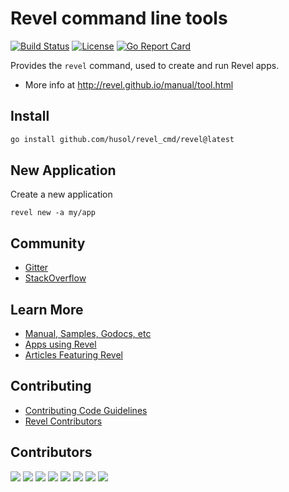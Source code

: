 # Revel command line tools

[![Build Status](https://secure.travis-ci.org/revel/cmd.svg?branch=master)](http://travis-ci.org/revel/cmd) 
[![License](https://img.shields.io/badge/license-MIT-blue.svg)](LICENSE)
[![Go Report Card](https://goreportcard.com/badge/github.com/husol/revel_cmd)](https://goreportcard.com/report/github.com/husol/revel_cmd)

Provides the `revel` command, used to create and run Revel apps.

- More info at http://revel.github.io/manual/tool.html

Install
------------
```bash
go install github.com/husol/revel_cmd/revel@latest
```

New Application
-------------

Create a new application
```commandline
revel new -a my/app
```

## Community

* [Gitter](https://gitter.im/revel/community)
* [StackOverflow](http://stackoverflow.com/questions/tagged/revel)


## Learn More

* [Manual, Samples, Godocs, etc](http://revel.github.io)
* [Apps using Revel](https://github.com/revel/revel/wiki/Apps-in-the-Wild)
* [Articles Featuring Revel](https://github.com/revel/revel/wiki/Articles)

## Contributing

* [Contributing Code Guidelines](https://github.com/revel/revel/blob/master/CONTRIBUTING.md)
* [Revel Contributors](https://github.com/revel/revel/graphs/contributors)

## Contributors

[![](https://sourcerer.io/fame/notzippy/revel/cmd/images/0)](https://sourcerer.io/fame/notzippy/revel/cmd/links/0)
[![](https://sourcerer.io/fame/notzippy/revel/cmd/images/1)](https://sourcerer.io/fame/notzippy/revel/cmd/links/1)
[![](https://sourcerer.io/fame/notzippy/revel/cmd/images/2)](https://sourcerer.io/fame/notzippy/revel/cmd/links/2)
[![](https://sourcerer.io/fame/notzippy/revel/cmd/images/3)](https://sourcerer.io/fame/notzippy/revel/cmd/links/3)
[![](https://sourcerer.io/fame/notzippy/revel/cmd/images/4)](https://sourcerer.io/fame/notzippy/revel/cmd/links/4)
[![](https://sourcerer.io/fame/notzippy/revel/cmd/images/5)](https://sourcerer.io/fame/notzippy/revel/cmd/links/5)
[![](https://sourcerer.io/fame/notzippy/revel/cmd/images/6)](https://sourcerer.io/fame/notzippy/revel/cmd/links/6)
[![](https://sourcerer.io/fame/notzippy/revel/cmd/images/7)](https://sourcerer.io/fame/notzippy/revel/cmd/links/7)
